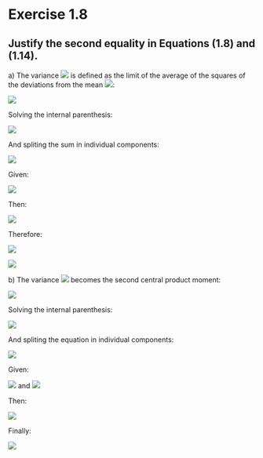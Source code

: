 Exercise 1.8
=======

Justify the second equality in Equations (1.8) and (1.14).
-----------

a) The variance <img src="https://latex.codecogs.com/svg.latex?\sigma^2" /> is defined as the limit of the average of the squares of the deviations from the mean <img src="https://latex.codecogs.com/svg.latex?\mu" />:

<img src="https://latex.codecogs.com/svg.latex?\sigma^2 \equiv \lim_{N \rightarrow \infty} \left[ \frac{1}{N} \sum (x_i - \mu)^2 \right]" />

Solving the internal parenthesis:

<img src="https://latex.codecogs.com/svg.latex?\sigma^2 \equiv \lim_{N \rightarrow \infty} \left[ \frac{1}{N} \sum (x_i^2 - 2x_i\mu + \mu^2) \right]" /><br />

And spliting the sum in individual components:

<img src="https://latex.codecogs.com/svg.latex?\sigma^2 \equiv \lim_{N \rightarrow \infty} \left[ \frac{1}{N} \sum x_i^2 - \frac{1}{N} \sum x_i2\mu + \frac{1}{N} \sum \mu^2 \right]" /><br />

Given:

<img src="https://latex.codecogs.com/svg.latex?\frac{\sum x_i}{N} = \mu" /><br />

Then:

<img src="https://latex.codecogs.com/svg.latex?\sigma^2 \equiv \lim_{N \rightarrow \infty} \left[ \frac{1}{N} \sum x_i^2 - \mu\cdot2\mu + \frac{1}{\cancel{N}}\cancel{N}\mu^2 \right]" /><br />

Therefore:

<img src="https://latex.codecogs.com/svg.latex?\sigma^2 \equiv \lim_{N \rightarrow \infty} \left[ \frac{1}{N} \sum x_i^2 - \mu^2 \right]" /><br />

<img src="https://latex.codecogs.com/svg.latex?\sigma^2 \equiv \lim_{N \rightarrow \infty} \left( \frac{1}{N} \sum x_i^2 \right) - \mu^2" /><br />

b) The variance <img src="https://latex.codecogs.com/svg.latex?\sigma^2" /> becomes the second central product moment:

<img src="https://latex.codecogs.com/svg.latex?\sigma^2 = \int_{-\infty}^{\infty} (x - \mu)^2 p(x) dx" />

Solving the internal parenthesis:

<img src="https://latex.codecogs.com/svg.latex?\sigma^2 = \int_{-\infty}^{\infty} (x^2 - 2x\mu + \mu^2) p(x) dx" />

And spliting the equation in individual components:

<img src="https://latex.codecogs.com/svg.latex?\sigma^2 = \int_{-\infty}^{\infty} x^2 p(x) dx - 2\mu (x \cdot p(x)) dx + \mu^2 p(x) dx" />

Given:

<img src="https://latex.codecogs.com/svg.latex?x \cdot p(x) = \mu " /> and <img src="https://latex.codecogs.com/svg.latex?\int_{-\infty}^{\infty} p(x)dx = 1" />

Then:

<img src="https://latex.codecogs.com/svg.latex?\sigma^2 = \int_{-\infty}^{\infty} x^2 p(x) dx - 2\mu \cdot \mu \cdot dx + \mu^2 \cdot 1 \cdot dx" />

Finally:

<img src="https://latex.codecogs.com/svg.latex?\sigma^2 = \int_{-\infty}^{\infty} x^2 p(x) dx - \mu^2" />
